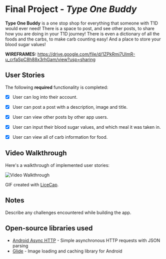 # Final Project - *Type One Buddy*

**Type One Buddy** is a one stop shop for everything that someone with T1D would ever need! There is a space to post, and see other posts, to share how you are doing in your T1D journey! There is even a dictionary of all the foods and the carbs, to make carb counting easy! And a place to store your blood sugar values!

**WIREFRAMES:**
https://drive.google.com/file/d/1ZPkRmi7UImR-u_crfaSpC8h88x3rhGam/view?usp=sharing


## User Stories

The following **required** functionality is completed:

- [X] User can log into their account.
- [X] User can post a post with a description, image and title.
- [X] User can view other posts by other app users.
- [X] User can input their blood sugar values, and which meal it was taken in.
- [x] User can view all of carb information for food.


## Video Walkthrough

Here's a walkthrough of implemented user stories:

<img src='TypeOneBuddyWalkthrough.gif' title='Video Walkthrough' width='' alt='Video Walkthrough' />

GIF created with [LiceCap](http://www.cockos.com/licecap/).

## Notes

Describe any challenges encountered while building the app.

## Open-source libraries used

- [Android Async HTTP](https://github.com/codepath/CPAsyncHttpClient) - Simple asynchronous HTTP requests with JSON parsing
- [Glide](https://github.com/bumptech/glide) - Image loading and caching library for Android

